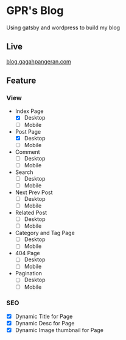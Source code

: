 # GPR's Blog

Using gatsby and wordpress to build my blog

## Live

[blog.gagahpangeran.com](https://blog.gagahpangeran.com)

## Feature

### View

- Index Page
  - [x] Desktop
  - [ ] Mobile
- Post Page
  - [x] Desktop
  - [ ] Mobile
- Comment
  - [ ] Desktop
  - [ ] Mobile
- Search
  - [ ] Desktop
  - [ ] Mobile
- Next Prev Post
  - [ ] Desktop
  - [ ] Mobile
- Related Post
  - [ ] Desktop
  - [ ] Mobile
- Category and Tag Page
  - [ ] Desktop
  - [ ] Mobile
- 404 Page
  - [ ] Desktop
  - [ ] Mobile
- Pagination
  - [ ] Desktop
  - [ ] Mobile

### SEO

- [x] Dynamic Title for Page
- [x] Dynamic Desc for Page
- [x] Dynamic Image thumbnail for Page
